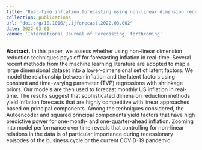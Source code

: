 ```yaml
---
title: "Real-time inflation forecasting using non-linear dimension reduction techniques"
collection: publications
url: "doi.org/10.1016/j.ijforecast.2022.03.002"
date: 2022-03-01
venue: 'International Journal of Forecasting, forthcoming'
---
```

**Abstract.** In this paper, we assess whether using non-linear dimension reduction techniques pays off for forecasting inflation in real-time. Several recent methods from the machine learning literature are adopted to map a large dimensional dataset into a lower-dimensional set of latent factors. We model the relationship between inflation and the latent factors using constant and time-varying parameter (TVP) regressions with shrinkage priors. Our models are then used to forecast monthly US inflation in real-time. The results suggest that sophisticated dimension reduction methods yield inflation forecasts that are highly competitive with linear approaches based on principal components. Among the techniques considered, the Autoencoder and squared principal components yield factors that have high predictive power for one-month- and one-quarter-ahead inflation. Zooming into model performance over time reveals that controlling for non-linear relations in the data is of particular importance during recessionary episodes of the business cycle or the current COVID-19 pandemic.
